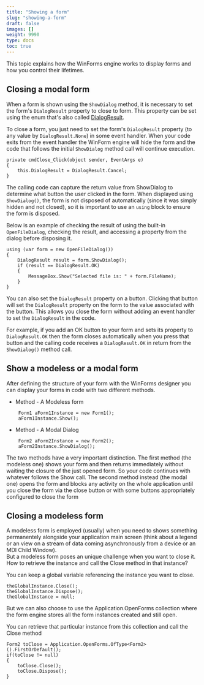 ```yaml
---
title: "Showing a form"
slug: "showing-a-form"
draft: false
images: []
weight: 9990
type: docs
toc: true
---
```


This topic explains how the WinForms engine works to display forms and how you control their lifetimes.

## Closing a modal form
When a form is shown using the `ShowDialog` method, it is necessary to set the form's `DialogResult` property to close to form. This property can be set using the enum that's also called [DialogResult][1].  

To close a form, you just need to set the form's `DialogResult` property (to any value by `DialogResult.None`) in some event handler. When your code exits from the event handler the WinForm engine will hide the form and the code that follows the initial `ShowDialog` method call will continue execution.

    private cmdClose_Click(object sender, EventArgs e)
    {
        this.DialogResult = DialogResult.Cancel;
    }

The calling code can capture the return value from ShowDialog to determine what button the user clicked in the form. When displayed using `ShowDialog()`, the form is not disposed of automatically (since it was simply hidden and not closed), so it is important to use an `using` block to ensure the form is disposed.

Below is an example of checking the result of using the built-in `OpenFileDialog`, checking the result, and accessing a property from the dialog before disposing it.

    using (var form = new OpenFileDialog())
    {
        DialogResult result = form.ShowDialog();
        if (result == DialogResult.OK)
        {
            MessageBox.Show("Selected file is: " + form.FileName);
        }
    }

You can also set the `DialogResult` property on a button. Clicking that button will set the `DialogResult` property on the form to the value associated with the button. This allows you close the form without adding an event handler to set the `DialogResult` in the code.

For example, if you add an OK button to your form and sets its property to `DialogResult.OK` then the form closes automatically when you press that button and the calling code receives a `DialogResult.OK` in return from the `ShowDialog()` method call.

  [1]: https://msdn.microsoft.com/en-us/library/system.windows.forms.dialogresult(v=vs.110).aspx

## Show a modeless or a modal form
After defining the structure of your form with the WinForms designer you can display your forms in code with two different methods.

 - Method - A Modeless form

        Form1 aForm1Instance = new Form1(); 
        aForm1Instance.Show();

 - Method - A Modal Dialog

        Form2 aForm2Instance = new Form2(); 
        aForm2Instance.ShowDialog();

The two methods have a very important distinction. The first method (the modeless one) shows your form and then returns immediately without waiting the closure of the just opened form. So your code continues with whatever follows the Show call.
The second method instead (the modal one) opens the form and blocks any activity on the whole application until you close the form via the close button or with some buttons appropriately configured to close the form

## Closing a modeless form
A modeless form  is employed (usually) when you need to shows something permanentely alongside your application main screen (think about a legend or an view on a stream of data coming asynchronously from a device or an MDI Child Window).  
But a modeless form poses an unique challenge when you want to close it. How to retrieve the instance and call the Close method in that instance? 

You can keep a global variable referencing the instance you want to close. 

    theGlobalInstance.Close();
    theGlobalInstance.Dispose();
    theGlobalInstance = null;

But we can also choose to use the Application.OpenForms collection where the form engine stores all the form instances created and still open.

You can retrieve that particular instance from this collection and call the Close method 

    Form2 toClose = Application.OpenForms.OfType<Form2>().FirstOrDefault();
    if(toClose != null)
    {
        toClose.Close();
        toClose.Dispose();
    }


